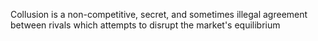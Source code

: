 Collusion is a non-competitive, secret, and sometimes illegal agreement between rivals which attempts to disrupt the market's equilibrium